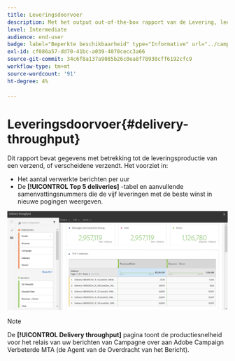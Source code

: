 ```yaml
---
title: Leveringsdoorvoer
description: Met het output out-of-the-box rapport van de Levering, leer over het succes van uw levering.
level: Intermediate
audience: end-user
badge: label="Beperkte beschikbaarheid" type="Informative" url="../campaign-standard-migration-home.md" tooltip="Beperkt tot gemigreerde gebruikers in Campaign Standard"
exl-id: cf086a57-dd70-41bc-a039-4070cecc3a66
source-git-commit: 34c6f8a137a9085b26c0ea8f78930cff6192cfc9
workflow-type: tm+mt
source-wordcount: '91'
ht-degree: 4%

---
```


# Leveringsdoorvoer{#delivery-throughput}

Dit rapport bevat gegevens met betrekking tot de leveringsproductie van een verzend, of verscheidene verzendt. Het voorziet in:

* Het aantal verwerkte berichten per uur
* De **[!UICONTROL Top 5 deliveries]** -tabel en aanvullende samenvattingsnummers die de vijf leveringen met de beste winst in nieuwe pogingen weergeven.

![](assets/delivery_reports_1.png)

>[!NOTE]
>
>De **[!UICONTROL Delivery throughput]** pagina toont de productiesnelheid voor het relais van uw berichten van Campagne over aan Adobe Campaign Verbeterde MTA (de Agent van de Overdracht van het Bericht).
